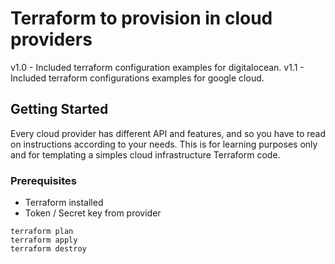 # Terraform to provision in cloud providers

v1.0 - Included terraform configuration examples for digitalocean.
v1.1 - Included terraform configurations examples for google cloud.

## Getting Started

Every cloud provider has different API and features, and so you have to read on instructions according to your needs.
This is for learning purposes only and for templating a simples cloud infrastructure Terraform code.

### Prerequisites

* Terraform installed
* Token / Secret key from provider

```
terraform plan
terraform apply
terraform destroy
```
